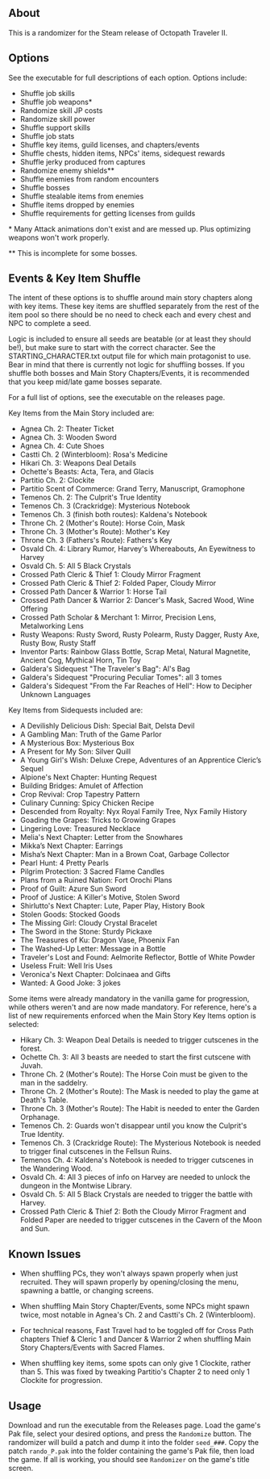 ## About

This is a randomizer for the Steam release of Octopath Traveler II.

## Options

See the executable for full descriptions of each option. Options include:

* Shuffle job skills
* Shuffle job weapons\*
* Randomize skill JP costs
* Randomize skill power
* Shuffle support skills
* Shuffle job stats
* Shuffle key items, guild licenses, and chapters/events
* Shuffle chests, hidden items, NPCs' items, sidequest rewards
* Shuffle jerky produced from captures
* Randomize enemy shields\*\*
* Shuffle enemies from random encounters
* Shuffle bosses
* Shuffle stealable items from enemies
* Shuffle items dropped by enemies
* Shuffle requirements for getting licenses from guilds

\* Many Attack animations don't exist and are messed up. Plus optimizing weapons won't work properly.

\*\* This is incomplete for some bosses.

## Events & Key Item Shuffle

The intent of these options is to shuffle around main story chapters
along with key items. These key items are shuffled separately from
the rest of the item pool so there should be no need to check each and
every chest and NPC to complete a seed.

Logic is included to ensure all seeds are beatable (or at least they
should be!), but make sure to start with the correct character. See
the STARTING_CHARACTER.txt output file for which main protagonist to
use. Bear in mind that there is currently not logic for shuffling
bosses. If you shuffle both bosses and Main Story Chapters/Events, it
is recommended that you keep mid/late game bosses separate.

For a full list of options, see the executable on the releases page.

Key Items from the Main Story included are:

* Agnea Ch. 2: Theater Ticket
* Agnea Ch. 3: Wooden Sword
* Agnea Ch. 4: Cute Shoes
* Castti Ch. 2 (Winterbloom): Rosa's Medicine
* Hikari Ch. 3: Weapons Deal Details
* Ochette's Beasts: Acta, Tera, and Glacis
* Partitio Ch. 2: Clockite
* Partitio Scent of Commerce: Grand Terry, Manuscript, Gramophone
* Temenos Ch. 2: The Culprit's True Identity
* Temenos Ch. 3 (Crackridge): Mysterious Notebook
* Temenos Ch. 3 (finish both routes): Kaldena's Notebook
* Throne Ch. 2 (Mother's Route): Horse Coin, Mask
* Throne Ch. 3 (Mother's Route): Mother's Key
* Throne Ch. 3 (Fathers's Route): Fathers's Key
* Osvald Ch. 4: Library Rumor, Harvey's Whereabouts, An Eyewitness to Harvey
* Osvald Ch. 5: All 5 Black Crystals
* Crossed Path Cleric & Thief 1: Cloudy Mirror Fragment
* Crossed Path Cleric & Thief 2: Folded Paper, Cloudy Mirror
* Crossed Path Dancer & Warrior 1: Horse Tail
* Crossed Path Dancer & Warrior 2: Dancer's Mask, Sacred Wood, Wine Offering
* Crossed Path Scholar & Merchant 1: Mirror, Precision Lens, Metalworking Lens
* Rusty Weapons: Rusty Sword, Rusty Polearm, Rusty Dagger, Rusty Axe, Rusty Bow, Rusty Staff
* Inventor Parts: Rainbow Glass Bottle, Scrap Metal, Natural Magnetite, Ancient Cog, Mythical Horn, Tin Toy
* Galdera's Sidequest "The Traveler's Bag": Al's Bag
* Galdera's Sidequest "Procuring Peculiar Tomes": all 3 tomes
* Galdera's Sidequest "From the Far Reaches of Hell": How to Decipher Unknown Languages

Key Items from Sidequests included are:
* A Devilishly Delicious Dish: Special Bait, Delsta Devil
* A Gambling Man: Truth of the Game Parlor
* A Mysterious Box: Mysterious Box
* A Present for My Son: Silver Quill
* A Young Girl's Wish: Deluxe Crepe, Adventures of an Apprentice Cleric’s Sequel
* Alpione's Next Chapter: Hunting Request
* Building Bridges: Amulet of Affection
* Crop Revival: Crop Tapestry Pattern
* Culinary Cunning: Spicy Chicken Recipe
* Descended from Royalty: Nyx Royal Family Tree, Nyx Family History
* Goading the Grapes: Tricks to Growing Grapes
* Lingering Love: Treasured Necklace
* Melia's Next Chapter: Letter from the Snowhares
* Mikka’s Next Chapter: Earrings
* Misha’s Next Chapter: Man in a Brown Coat, Garbage Collector
* Pearl Hunt: 4 Pretty Pearls
* Pilgrim Protection: 3 Sacred Flame Candles
* Plans from a Ruined Nation: Fort Orochi Plans
* Proof of Guilt: Azure Sun Sword
* Proof of Justice: A Killer's Motive, Stolen Sword
* Shirlutto's Next Chapter: Lute, Paper Play, History Book
* Stolen Goods: Stocked Goods
* The Missing Girl: Cloudy Crystal Bracelet
* The Sword in the Stone: Sturdy Pickaxe
* The Treasures of Ku: Dragon Vase, Phoenix Fan
* The Washed-Up Letter: Message in a Bottle
* Traveler's Lost and Found: Aelmorite Reflector, Bottle of White Powder
* Useless Fruit: Well Iris Uses
* Veronica's Next Chapter: Dolcinaea and Gifts
* Wanted: A Good Joke: 3 jokes

Some items were already mandatory in the vanilla game for progression,
while others weren't and are now made mandatory. For reference, here's
a list of new requirements enforced when the Main Story Key Items option is selected:

* Hikary Ch. 3: Weapon Deal Details is needed to trigger cutscenes in the forest.
* Ochette Ch. 3: All 3 beasts are needed to start the first cutscene with Juvah.
* Throne Ch. 2 (Mother's Route): The Horse Coin must be given to the man in the saddelry.
* Throne Ch. 2 (Mother's Route): The Mask is needed to play the game at Death's Table.
* Throne Ch. 3 (Mother's Route): The Habit is needed to enter the Garden Orphanage.
* Temenos Ch. 2: Guards won't disappear until you know the Culprit's True Identity.
* Temenos Ch. 3 (Crackridge Route): The Mysterious Notebook is needed to trigger final cutscenes in the Fellsun Ruins.
* Temenos Ch. 4: Kaldena's Notebook is needed to trigger cutscenes in the Wandering Wood.
* Osvald Ch. 4: All 3 pieces of info on Harvey are needed to unlock the dungeon in the Montwise Library.
* Osvald Ch. 5: All 5 Black Crystals are needed to trigger the battle with Harvey.
* Crossed Path Cleric & Thief 2: Both the Cloudy Mirror Fragment and Folded Paper are needed to trigger cutscenes in the Cavern of the Moon and Sun.

## Known Issues

* When shuffling PCs, they won't always spawn properly when just
  recruited. They will spawn properly by opening/closing the menu,
  spawning a battle, or changing screens.

* When shuffling Main Story Chapter/Events, some NPCs might spawn
  twice, most notable in Agnea's Ch. 2 and Castti's Ch. 2 (Winterbloom).

* For technical reasons, Fast Travel had to be toggled off for Cross
  Path chapters Thief & Cleric 1 and Dancer & Warrior 2 when shuffling
  Main Story Chapters/Events with Sacred Flames.

* When shuffling key items, some spots can only give 1 Clockite,
  rather than 5. This was fixed by tweaking Partitio's
  Chapter 2 to need only 1 Clockite for progression.

## Usage

Download and run the executable from the Releases page. Load the
game's Pak file, select your desired options, and press the
`Randomize` button. The randomizer will build a patch and dump it into
the folder `seed_###`. Copy the patch `rando_P.pak` into the folder
containing the game's Pak file, then load the game. If all is working,
you should see `Randomizer` on the game's title screen.
